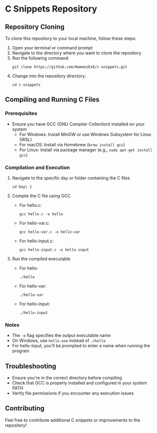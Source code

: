 # C Snippets Repository

## Repository Cloning

To clone this repository to your local machine, follow these steps:

1. Open your terminal or command prompt
2. Navigate to the directory where you want to clone the repository
3. Run the following command:
   ```
   git clone https://github.com/HameezExE/c-snippets.git
   ```
4. Change into the repository directory:
   ```
   cd c-snippets
   ```

## Compiling and Running C Files

### Prerequisites

- Ensure you have GCC (GNU Compiler Collection) installed on your system
  - For Windows: Install MinGW or use Windows Subsystem for Linux (WSL)
  - For macOS: Install via Homebrew (`brew install gcc`)
  - For Linux: Install via package manager (e.g., `sudo apt-get install gcc`)

### Compilation and Execution

1. Navigate to the specific day or folder containing the C files

   ```
   cd Day\ 1
   ```

2. Compile the C file using GCC

   - For hello.c:
     ```
     gcc hello.c -o hello
     ```
   - For hello-var.c:
     ```
     gcc hello-var.c -o hello-var
     ```
   - For hello-input.c:
     ```
     gcc hello-input.c -o hello-input
     ```

3. Run the compiled executable
   - For hello:
     ```
     ./hello
     ```
   - For hello-var:
     ```
     ./hello-var
     ```
   - For hello-input:
     ```
     ./hello-input
     ```

### Notes

- The `-o` flag specifies the output executable name
- On Windows, use `hello.exe` instead of `./hello`
- For hello-input, you'll be prompted to enter a name when running the program

## Troubleshooting

- Ensure you're in the correct directory before compiling
- Check that GCC is properly installed and configured in your system PATH
- Verify file permissions if you encounter any execution issues

## Contributing

Feel free to contribute additional C snippets or improvements to the repository!
